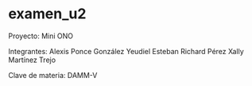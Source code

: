 # examen_u2

Proyecto: Mini ONO

Integrantes:
Alexis Ponce González
Yeudiel Esteban Richard Pérez
Xally Martínez Trejo

Clave de materia:
DAMM-V